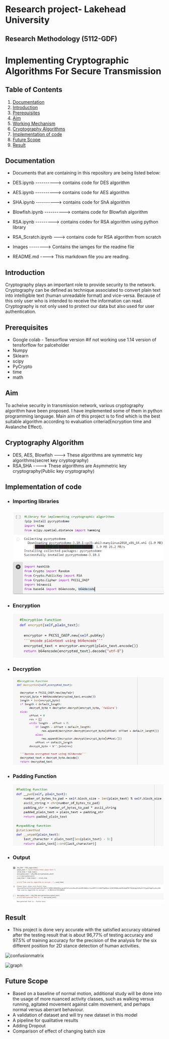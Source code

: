 # Research project- Lakehead University
## Research Methodology (5112-GDF) 
<h1>Implementing Cryptographic Algorithms For Secure Transmission</h1>

## Table of Contents

1. [Documentation](#documentation)
2. [Introduction](#Introduction)
3. [Prerequisites](#Prerequisites)
4. [Aim](#Aim)
5. [Working Mechanism](#Working-Mechanism)
6. [Cryptography Algorithms](#Cryptography-Algorithms)
7. [Implementation of code](#Implementation-of-code)
8. [Future Scope](#Future-scope)
9. [Result](#result)

## Documentation

- Documents that are containing in this repository are being listed below:

- DES.ipynb ----------> contains code for DES algorithm
- AES.ipynb ----------> contains code for AES algorithm
- SHA.ipynb ----------> contains code for ShA algorithm
- Blowfish.ipynb ----------> contains code for Blowfish algorithm
- RSA.ipynb ---------> contains codev for RSA algorithm using python library
- RSA_Scratch.ipynb ---> contains code for RSA algorithm from scratch
- Images --------> Contains the iamges for the readme file
- README.md ----> This markdown file you are reading.






## Introduction
Cryptography
plays an important role to provide security to
the network. Cryptography can be defined as
technique associated to convert plain text into
intelligible text (human unreadable format) and
vice-versa. Because of this only user who is
intended to receive the information can read. Cryptography is not only used to protect our
data but also used for user authentication.
## Prerequisites
- Google colab - Tensorflow version #if not working use 1.14 version of tensforflow for palceholder
- Numpy
- Sklearn
- scipy
- PyCrypto
- time
- math


## Aim
To acheive security in transmission network, various cryptography algorithm have been proposed. I have implemented some of them in python programming language.
Main aim of this project is to find which is the best suitable algorithm according to evaluation criteria(Encryption time and Avalanche Effect).



## Cryptography Algorithm
- DES, AES, Blowfish ---> These algorithms are symmetric key algorithms(secret key cryptography)
- RSA,SHA ----> These algorithms are Asymmetric key cryptography(Public key cryptography)


## Implementation of code

- <h3>Importing libraries</h3>
    
    ![libraries](https://github.com/Ruchit-Vora123/Research_Project/blob/main/library.PNG)

- <h3>Encryption</h3>

    ![Encryption](https://github.com/Ruchit-Vora123/Research_Project/blob/main/encryption.PNG)

- <h3>Decryption</h3>

    ![datasetimport](https://github.com/Ruchit-Vora123/Research_Project/blob/main/decryption.PNG)

- <h3>Padding Function</h3>

    ![Padding Function](https://github.com/Ruchit-Vora123/Research_Project/blob/main/padding.PNG)

- <h3>Output</h3>

    ![trainandtest](https://github.com/Ruchit-Vora123/Research_Project/blob/main/output.PNG)

## Result

- This project is done very accurate with the satisfied accuracy obtained after the testing result that is about 96,77\% of testing accuracy and 97.5\% of training accuracy for the precision of the analysis for the six different position for 2D stance detection of human activities.

![confusionmatrix](images/confusionmat.PNG)

![graph](images/graph.PNG)


## Future Scope

- Based on a baseline of normal motion, additional study will be done into the usage of more nuanced activity classes, such as walking versus running, agitated movement against calm movement, and perhaps normal versus aberrant behaviour. 
-  A validation of dataset and will try new dataset in this model
- A pipeline for qualitative results 
- Adding Dropout
- Comparison of effect of changing batch size





